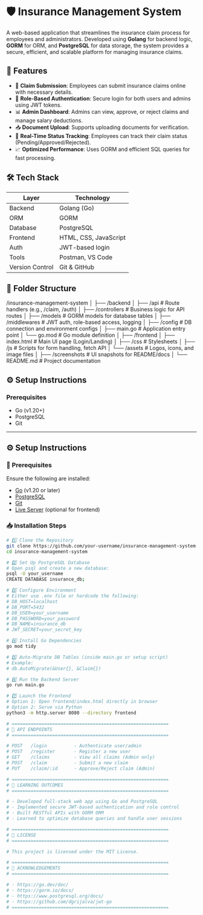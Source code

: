 # 🛡️ Insurance Management System

A web-based application that streamlines the insurance claim process for employees and administrators. Developed using **Golang** for backend logic, **GORM** for ORM, and **PostgreSQL** for data storage, the system provides a secure, efficient, and scalable platform for managing insurance claims.

## 🚀 Features

- 🧾 **Claim Submission**: Employees can submit insurance claims online with necessary details.
- 🔐 **Role-Based Authentication**: Secure login for both users and admins using JWT tokens.
- 📊 **Admin Dashboard**: Admins can view, approve, or reject claims and manage salary deductions.
- 📥 **Document Upload**: Supports uploading documents for verification.
- 🔄 **Real-Time Status Tracking**: Employees can track their claim status (Pending/Approved/Rejected).
- 📈 **Optimized Performance**: Uses GORM and efficient SQL queries for fast processing.

## 🛠️ Tech Stack

| Layer          | Technology           |
|----------------|----------------------|
| Backend        | Golang (Go)          |
| ORM            | GORM                 |
| Database       | PostgreSQL           |
| Frontend       | HTML, CSS, JavaScript|
| Auth           | JWT-based login      |
| Tools          | Postman, VS Code     |
| Version Control| Git & GitHub         |

## 📁 Folder Structure

/insurance-management-system
│
├── /backend
│   ├── /api             # Route handlers (e.g., /claim, /auth)
│   ├── /controllers     # Business logic for API routes
│   ├── /models          # GORM models for database tables
│   ├── /middlewares     # JWT auth, role-based access, logging
│   ├── /config          # DB connection and environment configs
│   ├── main.go          # Application entry point
│   └── go.mod           # Go module definition
│
├── /frontend
│   ├── index.html       # Main UI page (Login/Landing)
│   ├── /css             # Stylesheets
│   ├── /js              # Scripts for form handling, fetch API
│   └── /assets          # Logos, icons, and image files
│
├── /screenshots         # UI snapshots for README/docs
│
└── README.md            # Project documentation

## ⚙️ Setup Instructions

### Prerequisites

- Go (v1.20+)
- PostgreSQL
- Git


---

## ⚙️ Setup Instructions

### 📌 Prerequisites

Ensure the following are installed:

- [Go](https://go.dev/dl/) (v1.20 or later)
- [PostgreSQL](https://www.postgresql.org/download/)
- [Git](https://git-scm.com/)
- [Live Server](https://marketplace.visualstudio.com/items?itemName=ritwickdey.LiveServer) (optional for frontend)

### 📥 Installation Steps

```bash
# 1️⃣ Clone the Repository
git clone https://github.com/your-username/insurance-management-system.git
cd insurance-management-system

# 2️⃣ Set Up PostgreSQL Database
# Open psql and create a new database:
psql -U your_username
CREATE DATABASE insurance_db;

# 3️⃣ Configure Environment
# Either use .env file or hardcode the following:
# DB_HOST=localhost
# DB_PORT=5432
# DB_USER=your_username
# DB_PASSWORD=your_password
# DB_NAME=insurance_db
# JWT_SECRET=your_secret_key

# 4️⃣ Install Go Dependencies
go mod tidy

# 5️⃣ Auto-Migrate DB Tables (inside main.go or setup script)
# Example:
# db.AutoMigrate(&User{}, &Claim{})

# 6️⃣ Run the Backend Server
go run main.go

# 7️⃣ Launch the Frontend
# Option 1: Open frontend/index.html directly in browser
# Option 2: Serve via Python
python3 -m http.server 8080 --directory frontend

# ==========================================================
# 📡 API ENDPOINTS
# ==========================================================

# POST   /login          - Authenticate user/admin
# POST   /register       - Register a new user
# GET    /claims         - View all claims (Admin only)
# POST   /claim          - Submit a new claim
# PUT    /claim/:id      - Approve/Reject claim (Admin)

# ==========================================================
# 🧠 LEARNING OUTCOMES
# ==========================================================

# - Developed full-stack web app using Go and PostgreSQL
# - Implemented secure JWT-based authentication and role control
# - Built RESTful APIs with GORM ORM
# - Learned to optimize database queries and handle user sessions

# ==========================================================
# 📄 LICENSE
# ==========================================================

# This project is licensed under the MIT License.

# ==========================================================
# 🙌 ACKNOWLEDGEMENTS
# ==========================================================

# - https://go.dev/doc/
# - https://gorm.io/docs/
# - https://www.postgresql.org/docs/
# - https://github.com/dgrijalva/jwt-go
# ==========================================================

